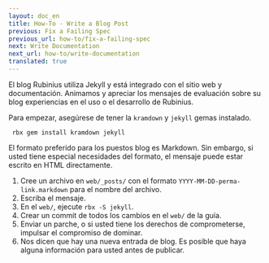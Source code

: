 ```yaml
---
layout: doc_en
title: How-To - Write a Blog Post
previous: Fix a Failing Spec
previous_url: how-to/fix-a-failing-spec
next: Write Documentation
next_url: how-to/write-documentation
translated: true
---
```


El blog Rubinius utiliza Jekyll y está integrado con el sitio web y
documentación. Animamos y apreciar los mensajes de evaluación sobre su blog
experiencias en el uso o el desarrollo de Rubinius.

Para empezar, asegúrese de tener la `kramdown` y `jekyll` gemas instalado.

     rbx gem install kramdown jekyll

El formato preferido para los puestos blog es Markdown. Sin embargo, si usted
tiene especial necesidades del formato, el mensaje puede estar escrito en HTML
directamente.

1. Cree un archivo en `web/_posts/` con el formato
    `YYYY-MM-DD-perma-link.markdown` para el nombre del archivo.
1. Escriba el mensaje.
1. En el `web/`, ejecute `rbx -S jekyll`.
1. Crear un commit de todos los cambios en el `web/` de la guía.
1. Enviar un parche, o si usted tiene los derechos de comprometerse, impulsar
   el compromiso de dominar.
1. Nos dicen que hay una nueva entrada de blog. Es posible que haya alguna
   información para usted antes de publicar.
